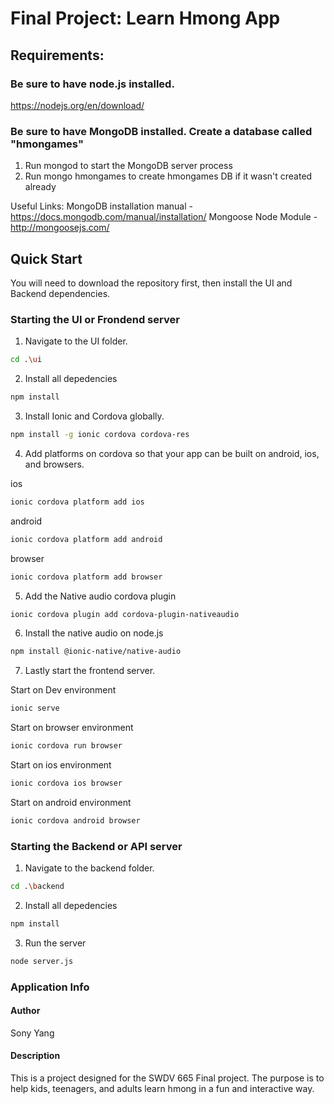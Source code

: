 
# Final Project: Learn Hmong App

## Requirements:

### Be sure to have node.js installed.  
https://nodejs.org/en/download/

### Be sure to have MongoDB installed. Create a database called "hmongames"
1. Run mongod to start the MongoDB server process
2. Run mongo hmongames to create hmongames DB if it wasn't created already

Useful Links:
MongoDB installation manual - https://docs.mongodb.com/manual/installation/
Mongoose Node Module - http://mongoosejs.com/

## Quick Start

You will need to download the repository first, then install the UI and Backend dependencies.  

### Starting the UI or Frondend server

1. Navigate to the UI folder.  

```bash
cd .\ui
```

2. Install all depedencies

```bash
npm install
```

3. Install Ionic and Cordova globally.  
```bash
npm install -g ionic cordova cordova-res
```

4. Add platforms on cordova so that your app can be built on android, ios, and browsers. 

ios
```bash
ionic cordova platform add ios
```

android
```bash
ionic cordova platform add android
```

browser
```bash
ionic cordova platform add browser
```
5. Add the Native audio cordova plugin
```bash
ionic cordova plugin add cordova-plugin-nativeaudio
```
6. Install the native audio on node.js
```bash
npm install @ionic-native/native-audio
```

7. Lastly start the frontend server.  

Start on Dev environment
```bash
ionic serve
```

Start on browser environment
```bash
ionic cordova run browser
```

Start on ios environment
```bash
ionic cordova ios browser
```

Start on android environment
```bash
ionic cordova android browser
```
### Starting the Backend or API server

1. Navigate to the backend folder.  

```bash
cd .\backend
```

2. Install all depedencies

```bash
npm install
```

3. Run the server
```bash
node server.js
```

### Application Info

#### Author
Sony Yang

#### Description
This is a project designed for the SWDV 665 Final project.  The purpose is to help kids, teenagers, and adults learn hmong in a fun and interactive way.  
